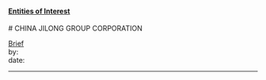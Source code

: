 #### [Entities of Interest](/list.html)
<link rel="stylesheet" type="text/css" href="../../assets/style.css">
# CHINA JILONG GROUP CORPORATION

[comment]: <> (Add/Remove information below as you want)
[comment]: <> (Markdown cheatsheet: https://github.com/adam-p/markdown-here/wiki/Markdown-Cheatsheet)
[Brief](Brief.md)  
by:  
date:  

---
[comment]: <> (Add your content here)